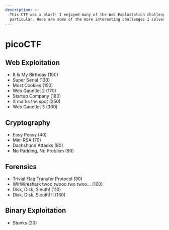 ```yaml
---
description: >-
  This CTF was a blast! I enjoyed many of the Web Exploitation challenges in
  particular. Here are some of the more interesting challenges I solved.
---
```


# picoCTF

## Web Exploitation

* It Is My Birthday \(100\)
* Super Serial \(130\)
* Most Cookies \(150\)
* Web Gauntlet 2 \(170\)
* Startup Company \(180\)
* X marks the spot \(250\)
* Web Gauntlet 3 \(300\)

## Cryptography

* Easy Peasy \(40\)
* Mini RSA \(70\)
* Dachshund Attacks \(80\)
* No Padding, No Problem \(90\)

## Forensics

* Trivial Flag Transfer Protocol \(90\)
* WirWireshark twoo twooo two twoo... \(100\)
* Disk, Disk, Sleuth! \(110\)
* Disk, Disk, Sleuth! II \(130\)

## Binary Exploitation

* Stonks \(20\)

